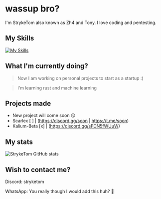 # wassup bro?

I'm StrykeTom also known as Zh4 and Tony. I love coding and pentesting.

## My Skills
[![My Skills](https://skillicons.dev/icons?i=js,html,css,php,cpp,cs,java,react,py,nodejs,lua,tailwind,electron,androidstudio,azure,aws,cloudflare,bots,dotnet,eclipse,express,idea,linux,tauri,vscode)](https://skillicons.dev)
## What I'm currently doing?
> Now I am working on personal projects to start as a startup :)

> I'm learning rust and machine learning

## Projects made
- New project will come soon 😏
- Scarlex [ ] | (https://discord.gg/soon | https://t.me/soon)
- Kalium-Beta [x] | (https://discord.gg/sFDN5fWUuW)


## My stats
![StrykeTom GitHub stats](https://github-readme-stats.vercel.app/api?username=StrykeTom)

## Wish to contact me?
Discord: stryketom

WhatsApp: You really though I would add this huh? 🤣
